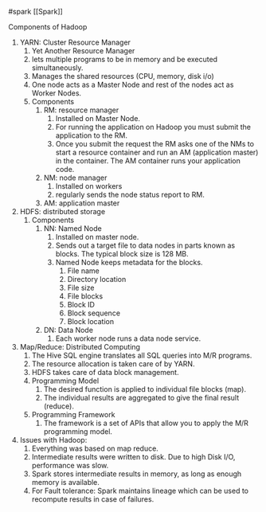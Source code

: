 #spark [[Spark]]

Components of Hadoop
1. YARN: Cluster Resource Manager
	1. Yet Another Resource Manager
	2. lets multiple programs to be in memory and be executed simultaneously.
	3. Manages the shared resources (CPU, memory, disk i/o)
	4. One node acts as a Master Node and rest of the nodes act as Worker Nodes.
	6. Components
		1. RM: resource manager
			1. Installed on Master Node.
			2. For running the application on Hadoop you must submit the application to the RM.
			3. Once you submit the request the RM asks one of the NMs to start a resource container and run an AM (application master) in the container. The AM container runs your application code.
		2. NM: node manager
			1. Installed on workers
			2. regularly sends the node status report to RM.
		3. AM: application master
2. HDFS: distributed storage
	1. Components
		1. NN: Named Node
			1. Installed on master node.
			2. Sends out a target file to data nodes in parts known as blocks. The typical block size is 128 MB.
			3. Named Node keeps metadata for the blocks. 
				1. File name
				2. Directory location
				3. File size
				4. File blocks
				5. Block ID
				6. Block sequence
				7. Block location
		2. DN: Data Node
			1. Each worker node runs a data node service.
3. Map/Reduce: Distributed Computing
	1. The Hive SQL engine translates all SQL queries into M/R programs.
	2. The resource allocation is taken care of by YARN.
	3. HDFS takes care of data block management.
	4. Programming Model
		1. The desired function is applied to individual file blocks (map).
		2. The individual results are aggregated to give the final result (reduce).
	5. Programming Framework
		1. The framework is a set of APIs that allow you to apply the M/R programming model.
4. Issues with Hadoop:
	1. Everything was based on map reduce.
	2. Intermediate results were written to disk. Due to high Disk I/O, performance was slow.
	3. Spark stores intermediate results in memory, as long as enough memory is available.
	4. For Fault tolerance: Spark maintains lineage which can be used to recompute results in case of failures.

